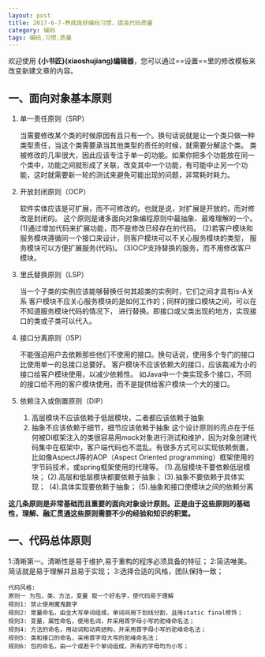 ```yaml
---
layout: post
title: 2017-6-7-养成良好编码习惯，提高代码质量 
category: 编码 
tags: 编码,习惯,质量
---
```


欢迎使用 **{小书匠}(xiaoshujiang)编辑器**，您可以通过==设置==里的修改模板来改变新建文章的内容。


一、面向对象基本原则
------

1. 单一责任原则（SRP）
   

    当需要修改某个类的时候原因有且只有一个。换句话说就是让一个类只做一种类型责任，当这个类需要承当其他类型的责任的时候，就需要分解这个类。
    类被修改的几率很大，因此应该专注于单一的功能。如果你把多个功能放在同一个类中，功能之间就形成了关联，改变其中一个功能，有可能中止另一个功能，这时就需要新一轮的测试来避免可能出现的问题，非常耗时耗力。

2. 开放封闭原则（OCP）


    软件实体应该是可扩展，而不可修改的。也就是说，对扩展是开放的，而对修改是封闭的。
    这个原则是诸多面向对象编程原则中最抽象、最难理解的一个。
    (1)通过增加代码来扩展功能，而不是修改已经存在的代码。
    (2)若客户模块和服务模块遵循同一个接口来设计，则客户模块可以不关心服务模块的类型，
       服务模块可以方便扩展服务(代码)。
    (3)OCP支持替换的服务，而不用修改客户模块。

3. 里氏替换原则（LSP）


    当一个子类的实例应该能够替换任何其超类的实例时，它们之间才具有is-A关系
    客户模块不应关心服务模块的是如何工作的；同样的接口模块之间，可以在不知道服务模块代码的情况下，
    进行替换。即接口或父类出现的地方，实现接口的类或子类可以代入。

4. 接口分离原则（ISP）


    不能强迫用户去依赖那些他们不使用的接口。换句话说，使用多个专门的接口比使用单一的总接口总要好。
    客户模块不应该依赖大的接口，应该裁减为小的接口给客户模块使用，以减少依赖性。
    如Java中一个类实现多个接口，不同的接口给不用的客户模块使用，而不是提供给客户模块一个大的接口。

5. 依赖注入或倒置原则（DIP）


    1. 高层模块不应该依赖于低层模块，二者都应该依赖于抽象 
    2. 抽象不应该依赖于细节，细节应该依赖于抽象
    这个设计原则的亮点在于任何被DI框架注入的类很容易用mock对象进行测试和维护，因为对象创建代码集中在框架中，客户端代码也不混乱。有很多方式可以实现依赖倒置，比如像AspectJ等的AOP（Aspect Oriented programming）框架使用的字节码技术，或spring框架使用的代理等。
    (1).高层模块不要依赖低层模块；
    (2).高层和低层模块都要依赖于抽象；
    (3).抽象不要依赖于具体实现； 
    (4).具体实现要依赖于抽象；
    (5).抽象和接口使模块之间的依赖分离
    
**这几条原则是非常基础而且重要的面向对象设计原则。正是由于这些原则的基础性，理解、融汇贯通这些原则需要不少的经验和知识的积累。**

一、代码总体原则
------

1:清晰第一。清晰性是易于维护,易于重构的程序必须具备的特征；
2:简洁唯美。简洁就是易于理解并且易于实现；
3:选择合适的风格，团队保持一致；

    代码风格:
    原则一 为包，类，方法，变量 取一个好名字，使代码易于理解
    规则1: 禁止使用魔鬼数字
    规则2: 常量命名，由全大写单词组成，单词间用下划线分割，且用static final修饰；
    规则3: 变量，属性命名，使用名词，并采用首字母小写的驼峰命名法；
    规则4: 方法的命名，用动词和动宾结构，并采用首字母小写的驼峰命名法；
    规则5: 类和接口的命名，采用首字母大写的驼峰命名法；
    规则6: 包的命名，由一个或若干个单词组成，所有的字母均为小写；
    

    